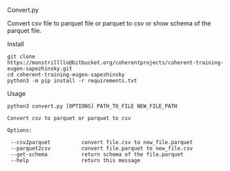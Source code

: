 Convert.py

Convert csv file to parquet file or parquet to csv or show schema of the parquet file.

Install

    git clone https://monstrillllo@bitbucket.org/coherentprojects/coherent-training-eugen-sapezhinsky.git
    cd coherent-training-eugen-sapezhinsky
    python3 -m pip install -r requirements.txt
        

Usage
 
    python3 convert.py [OPTIONS] PATH_TO_FILE NEW_FILE_PATH
    
    Convert csv to parquet or parquet to csv
    
    Options:
    
     --csv2parquet          convert file.csv to new_file.parquet
     --parquet2csv          convert file.parquet to new_file.csv
     --get-schema           return schema of the file.parquet
     --help                 return this message

